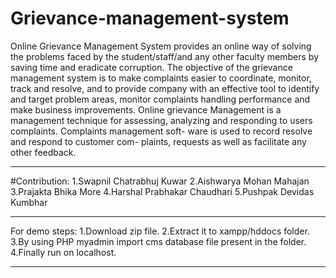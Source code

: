 # Grievance-management-system
Online Grievance Management System provides an online way of solving the problems faced by the student/staff/and any other faculty members by saving time and eradicate corruption. The objective of the grievance management system is to make complaints easier to coordinate, monitor, track and resolve, and to provide company with an effective tool to identify and target problem areas, monitor complaints handling performance and make business improvements. Online grievance Management is a management technique for assessing, analyzing and responding to users complaints. Complaints management soft- ware is used to record resolve and respond to customer com- plaints, requests as well as facilitate any other feedback.
***********************************************************************************************************************************************************************************
#Contribution:
1.Swapnil Chatrabhuj Kuwar
2.Aishwarya Mohan Mahajan
3.Prajakta Bhika More
4.Harshal Prabhakar Chaudhari
5.Pushpak Devidas Kumbhar
***********************************************************************************************************************************************************************************
For demo steps:
1.Download zip file.
2.Extract it to xampp/hddocs folder.
3.By using PHP myadmin import cms database  file present in the folder.
4.Finally run on localhost.
*********************************************************************************************************************************************************************************
